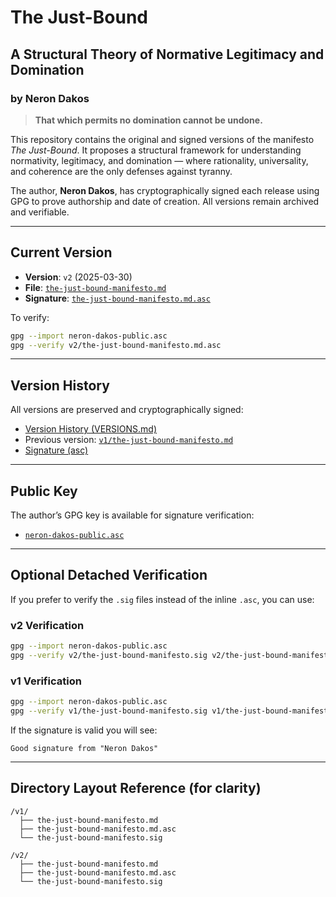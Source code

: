 # The Just-Bound
## A Structural Theory of Normative Legitimacy and Domination
### by Neron Dakos

> **That which permits no domination cannot be undone.**

This repository contains the original and signed versions of the manifesto *The Just-Bound*.
It proposes a structural framework for understanding normativity, legitimacy, and domination — where rationality, universality, and coherence are the only defenses against tyranny.

The author, **Neron Dakos**, has cryptographically signed each release using GPG to prove authorship and date of creation. All versions remain archived and verifiable.

---

## Current Version

- **Version**: `v2` (2025-03-30)
- **File**: [`the-just-bound-manifesto.md`](the-just-bound-manifesto.md)
- **Signature**: [`the-just-bound-manifesto.md.asc`](v2/the-just-bound-manifesto.md.asc)

To verify:
```bash
gpg --import neron-dakos-public.asc
gpg --verify v2/the-just-bound-manifesto.md.asc
```

---

## Version History

All versions are preserved and cryptographically signed:

- [Version History (VERSIONS.md)](VERSIONS.md)
- Previous version: [`v1/the-just-bound-manifesto.md`](v1/the-just-bound-manifesto.md)
- [Signature (asc)](v1/the-just-bound-manifesto.md.asc)

---

## Public Key

The author’s GPG key is available for signature verification:

- [`neron-dakos-public.asc`](neron-dakos-public.asc)

---

## Optional Detached Verification

If you prefer to verify the `.sig` files instead of the inline `.asc`, you can use:

### v2 Verification

```bash
gpg --import neron-dakos-public.asc
gpg --verify v2/the-just-bound-manifesto.sig v2/the-just-bound-manifesto.md
```

### v1 Verification

```bash
gpg --import neron-dakos-public.asc
gpg --verify v1/the-just-bound-manifesto.sig v1/the-just-bound-manifesto.md
```

If the signature is valid you will see:

```
Good signature from "Neron Dakos"
```

---

## Directory Layout Reference (for clarity)

```plaintext
/v1/
  ├── the-just-bound-manifesto.md
  ├── the-just-bound-manifesto.md.asc
  └── the-just-bound-manifesto.sig

/v2/
  ├── the-just-bound-manifesto.md
  ├── the-just-bound-manifesto.md.asc
  └── the-just-bound-manifesto.sig
